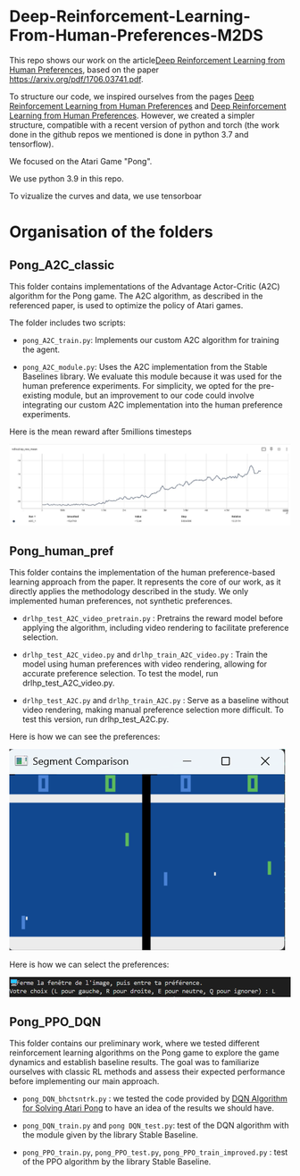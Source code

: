 # Deep-Reinforcement-Learning-From-Human-Preferences-M2DS

This repo shows our work on the article[Deep Reinforcement Learning from Human
Preferences](https://blog.openai.com/deep-reinforcement-learning-from-human-preferences/),
based on the paper <https://arxiv.org/pdf/1706.03741.pdf>.

To structure our code, we inspired ourselves from the pages [Deep Reinforcement Learning from Human Preferences](https://github.com/mrahtz/learning-from-human-preferences) and [Deep Reinforcement Learning from Human Preferences](https://github.com/HumanCompatibleAI/learning-from-human-preferences). 
However, we created a simpler structure, compatible with a recent version of python and torch (the work done in the github repos we mentioned is done in python 3.7 and tensorflow).

We focused on the Atari Game "Pong". 

We use python 3.9 in this repo.

To vizualize the curves and data, we use tensorboar

# Organisation of the folders 

## Pong_A2C_classic

This folder contains implementations of the Advantage Actor-Critic (A2C) algorithm for the Pong game. The A2C algorithm, as described in the referenced paper, is used to optimize the policy of Atari games.

The folder includes two scripts:

- `pong_A2C_train.py`: Implements our custom A2C algorithm for training the agent.

- `pong_A2C_module.py`: Uses the A2C implementation from the Stable Baselines library. We evaluate this module because it was used for the human preference experiments. For simplicity, we opted for the pre-existing module, but an improvement to our code could involve integrating our custom A2C implementation into the human preference experiments.


Here is the mean reward after 5millions timesteps

![results_A2C_pong](./images_readme/results_A2C_pong.jpg)

## Pong_human_pref

This folder contains the implementation of the human preference-based learning approach from the paper. It represents the core of our work, as it directly applies the methodology described in the study. We only implemented human preferences, not synthetic preferences.

- `drlhp_test_A2C_video_pretrain.py` : Pretrains the reward model before applying the algorithm, including video rendering to facilitate preference selection.

- `drlhp_test_A2C_video.py` and `drlhp_train_A2C_video.py` : Train the model using human preferences with video rendering, allowing for accurate preference selection. To test the model, run drlhp_test_A2C_video.py.

- `drlhp_test_A2C.py` and `drlhp_train_A2C.py` : Serve as a baseline without video rendering, making manual preference selection more difficult. To test this version, run drlhp_test_A2C.py.

Here is how we can see the preferences:

![human_preferences](./images_readme/human_preferences.png)

Here is how we can select the preferences: 

![human_preferences_writing](./images_readme/human_preferences_writing.png)


## Pong_PPO_DQN 

This folder contains our preliminary work, where we tested different reinforcement learning algorithms on the Pong game to explore the game dynamics and establish baseline results. 
The goal was to familiarize ourselves with classic RL methods and assess their expected performance before implementing our main approach.

- `pong_DQN_bhctsntrk.py` : we tested the code provided by [DQN Algorithm for Solving Atari Pong](https://github.com/bhctsntrk/OpenAIPong-DQN) to have an idea of the results we should have. 

- `pong_DQN_train.py`  and `pong DQN_test.py`: test of the DQN algorithm with the module given by the library Stable Baseline.

- `pong_PPO_train.py`, `pong_PPO_test.py`, `pong_PPO_train_improved.py` : test of the PPO algorithm by the library Stable Baseline.
